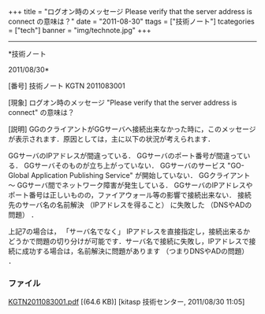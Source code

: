 ﻿+++
title = "ログオン時のメッセージ Please verify that the server address is connect の意味は？"
date = "2011-08-30"
ttags = ["技術ノート"]
tcategories = ["tech"]
banner = "img/technote.jpg"
+++

-----------------------------------------------------------------------------------------------------------------------------

*技術ノート

2011/08/30*


[番号]
技術ノート KGTN 2011083001

[現象]
ログオン時のメッセージ "Please verify that the server address is
connect" の意味は？

[説明]
GGのクライアントがGGサーバへ接続出来なかった時に，このメッセージが表示されます．原因としては，主に以下の状況が考えられます．

GGサーバのIPアドレスが間違っている．
GGサーバのポート番号が間違っている．
GGサーバそのものが立ち上がっていない．
GGサーバのサービス "GO-Global Application Publishing Service"
が開始していない．
GGクライアント 〜 GGサーバ間でネットワーク障害が発生している．
GGサーバのIPアドレスやポート番号は正しいものの，ファイアウォール等の影響で接続出来ない．
接続先のサーバ名の名前解決 （IPアドレスを得ること） に失敗した
（DNSやADの問題） ．

上記7の場合は， 「サーバ名でなく」
IPアドレスを直接指定し，接続出来るかどうかで問題の切り分けが可能です．サーバ名で接続に失敗し，IPアドレスで接続に成功する場合は，名前解決に問題があります
（つまりDNSやADの問題） ．


### ファイル





[KGTN2011083001.pdf](http://techreport.kitasp.net/attachments/download/606/KGTN2011083001.pdf)
 [(64.6 KB)] [kitasp 技術センター, 2011/08/30
11:05]
